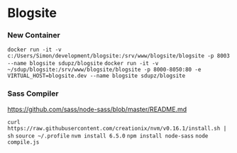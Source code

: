# Blogsite

### New Container

`docker run -it -v c:/Users/Simon/development/blogsite:/srv/www/blogsite/blogsite -p 8003 --name blogsite sdupz/blogsite`
`docker run -it -v ~/sdup/blogsite:/srv/www/blogsite/blogsite -p 8000-8050:80 -e VIRTUAL_HOST=blogsite.dev --name blogsite sdupz/blogsite`

### Sass Compiler

https://github.com/sass/node-sass/blob/master/README.md

`curl https://raw.githubusercontent.com/creationix/nvm/v0.16.1/install.sh | sh`
`source ~/.profile`
`nvm install 6.5.0`
`npm install node-sass`
`node compile.js`
